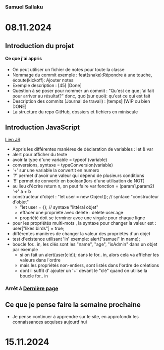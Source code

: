 ### Samuel Sallaku

# 08.11.2024

## Introduction du projet

#### Ce que j'ai appris

- On peut utiliser un fichier de notes pour toute la classe
- Nommage du commit exemple : feat(snake):Répondre à une touche, écoute(kickoff): Ajouter notes
- Exemple description : [45] [Done]
- Question à se poser pour nommer un commit : "Qu'est ce que j'ai fait pour arriver au résultat?" donc, quoi(sur quoi): qu'est ce qui est fait
- Description des commits (Journal de travail) : [temps] [WIP ou bien DONE]
- La structure du repo GitHub, dossiers et fichiers en miniscule

## Introduction JavaScript

[Lien JS](https://fr.javascript.info)

- Appris les différentes manières de déclaration de variables : let & var
- alert pour afficher du texte
- avoir la type d'une variable = typeof (variable)
- conversions, syntaxe = typeConversion(variable)
- '+' sur une variable la convertit en numero
- '?' permet d'avoir une valeur qui dépend de plusieurs conditions
- '!!' permet de convertir en boolean(lors d'une utilisation de NOT)
- au lieu d'écrire return n, on peut faire var fonction = (param1,param2) '=>' a + b
- constructeur d'objet : "let user = new Object(); // syntaxe "constructeur d'objet"
  - "let user = {}; // syntaxe "littéral objet"
  - effacer une propriété avec delete : delete user.age
  - propriété doit se terminer avec une virgule pour chaque ligne
- pour les propriétés multi-mots , la syntaxe pour changer la valeur est : user["likes birds"] = true;
- différentes manières de changer la valeur des propriétés d'un objet
- test d'existence utilisant 'in' exemple: alert("samuel" in name);
- boucle for.. in, les clés sont les "name", "age", "isAdmin" dans un objet par exemple
  - si on fait un alert(user[clé]); dans le for.. in, alors cela va afficher les valeurs dans l'ordre
  - mais les propriétés non-entiers, sont listés dans l'ordre de créations
  - dont il suffit d' ajouter un '+' devant le "clé" quand on utilise la boucle for.. in

### Arrêt à [Dernière page](https://fr.javascript.info/object-copy)

## Ce que je pense faire la semaine prochaine

- Je pense continuer à apprendre sur le site, en approfondir les connaissances acquises aujourd'hui

# 15.11.2024
